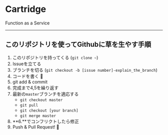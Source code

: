 # Cartridge
Function as a Service

---

## このリポジトリを使ってGithubに草を生やす手順
1. このリポジトリを持ってくる (`git clone ~`)
2. Issueを立てる
3. ブランチを切る (`git checkout -b [issue number]-explain_the_branch`)
4. コードを書く :memo:
5. git add & commit
6. 完成まで4,5を繰り返す
6. 最新の`master`ブランチを適応する
	* `git checkout master`
	* `git pull`
	* `git checkout [your branch]`
	* `git merge master`
7. **6.**でコンフリクトしたら修正
8. Push & Pull Request! :tada:

